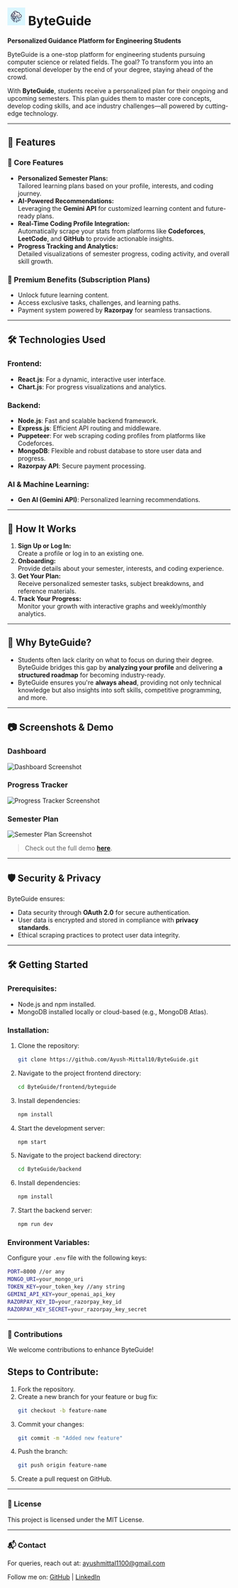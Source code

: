 # <img src="frontend/byteguide/src/assets/logo.png" alt="ByteGuide Logo" width="40"> ByteGuide
    
**Personalized Guidance Platform for Engineering Students**

ByteGuide is a one-stop platform for engineering students pursuing computer science or related fields. The goal? To transform you into an exceptional developer by the end of your degree, staying ahead of the crowd.

With **ByteGuide**, students receive a personalized plan for their ongoing and upcoming semesters. This plan guides them to master core concepts, develop coding skills, and ace industry challenges—all powered by cutting-edge technology.

---

## 🚀 Features  
### 🔑 Core Features
- **Personalized Semester Plans:**  
  Tailored learning plans based on your profile, interests, and coding journey.  
- **AI-Powered Recommendations:**  
  Leveraging the **Gemini API** for customized learning content and future-ready plans.  
- **Real-Time Coding Profile Integration:**  
  Automatically scrape your stats from platforms like **Codeforces**, **LeetCode**, and **GitHub** to provide actionable insights.  
- **Progress Tracking and Analytics:**  
  Detailed visualizations of semester progress, coding activity, and overall skill growth.

### 💎 Premium Benefits (Subscription Plans)
- Unlock future learning content.
- Access exclusive tasks, challenges, and learning paths.
- Payment system powered by **Razorpay** for seamless transactions.


---

## 🛠️ Technologies Used  
### Frontend:
- **React.js**: For a dynamic, interactive user interface.
- **Chart.js**: For progress visualizations and analytics.

### Backend:
- **Node.js**: Fast and scalable backend framework.  
- **Express.js**: Efficient API routing and middleware.  
- **Puppeteer**: For web scraping coding profiles from platforms like Codeforces.  
- **MongoDB**: Flexible and robust database to store user data and progress.  
- **Razorpay API**: Secure payment processing.  

### AI & Machine Learning:
- **Gen AI (Gemini API)**: Personalized learning recommendations.

---

## 📖 How It Works  
1. **Sign Up or Log In:**  
   Create a profile or log in to an existing one.  
2. **Onboarding:**  
   Provide details about your semester, interests, and coding experience.   
3. **Get Your Plan:**  
   Receive personalized semester tasks, subject breakdowns, and reference materials.  
4. **Track Your Progress:**  
   Monitor your growth with interactive graphs and weekly/monthly analytics.

---

## 🌟 Why ByteGuide?  
- Students often lack clarity on what to focus on during their degree. ByteGuide bridges this gap by **analyzing your profile** and delivering **a structured roadmap** for becoming industry-ready.
- ByteGuide ensures you're **always ahead**, providing not only technical knowledge but also insights into soft skills, competitive programming, and more.

---

## 📷 Screenshots & Demo  
### Dashboard  
![Dashboard Screenshot](assets/dashboard.png)

### Progress Tracker  
![Progress Tracker Screenshot](assets/progress-tracker.png)

### Semester Plan  
![Semester Plan Screenshot](assets/semester-plan.png)

> Check out the full demo **[here](https://byteguide.onrender.com/)**.

---

## 🛡️ Security & Privacy  
ByteGuide ensures:
- Data security through **OAuth 2.0** for secure authentication.
- User data is encrypted and stored in compliance with **privacy standards**.
- Ethical scraping practices to protect user data integrity.

---

## 🛠️ Getting Started  
### Prerequisites:
- Node.js and npm installed.
- MongoDB installed locally or cloud-based (e.g., MongoDB Atlas).

### Installation:
1. Clone the repository:  
   ```bash
   git clone https://github.com/Ayush-Mittal10/ByteGuide.git
   ```
2. Navigate to the project frontend directory:
   ```bash
   cd ByteGuide/frontend/byteguide
   ```
3. Install dependencies:
   ```bash
   npm install
   ```
4. Start the development server:
   ```bash
   npm start
   ```
5. Navigate to the project backend directory:
   ```bash
   cd ByteGuide/backend
   ```
6. Install dependencies:
   ```bash
   npm install
   ```
7. Start the backend server:
   ```bash
   npm run dev
   ```

### Environment Variables:
  Configure your `.env` file with the following keys:
  ```bash
  PORT=8000 //or any
  MONGO_URI=your_mongo_uri
  TOKEN_KEY=your_token_key //any string
  GEMINI_API_KEY=your_openai_api_key
  RAZORPAY_KEY_ID=your_razorpay_key_id
  RAZORPAY_KEY_SECRET=your_razorpay_key_secret
  ```

---

### 🤝 Contributions
We welcome contributions to enhance ByteGuide!

## Steps to Contribute:
1. Fork the repository.
2. Create a new branch for your feature or bug fix:
   ```bash
   git checkout -b feature-name
   ```
3. Commit your changes:
   ```bash
   git commit -m "Added new feature"
   ```
4. Push the branch:
   ```bash
   git push origin feature-name
   ```
5. Create a pull request on GitHub.

---

### 📜 License
This project is licensed under the MIT License.

---

### 📬 Contact
For queries, reach out at: ayushmittal1100@gmail.com

Follow me on:
[GitHub](https://github.com/Ayush-Mittal10) | [LinkedIn](https://www.linkedin.com/in/ayushmittal10)
